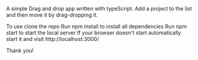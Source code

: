A simple Drag and drop app written with typeScript.
Add a project to the list and then move it by drag-dropping it.

To use clone the repo
Run npm install to install all dependencies
Run npm start to start the local server
If your browser doesn't start automatically start it and visit http://localhost:3000/

Thank you!
